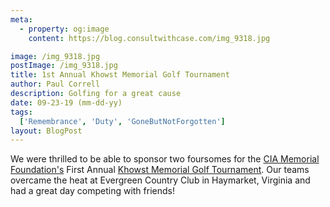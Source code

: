 ```yaml
---
meta:
  - property: og:image
    content: https://blog.consultwithcase.com/img_9318.jpg

image: /img_9318.jpg
postImage: /img_9318.jpg
title: 1st Annual Khowst Memorial Golf Tournament
author: Paul Correll
description: Golfing for a great cause
date: 09-23-19 (mm-dd-yy)
tags:
  ['Remembrance', 'Duty', 'GoneButNotForgotten']
layout: BlogPost
---
```


We were thrilled to be able to sponsor two foursomes for the <a href="https://www.ciamemorialfoundation.org/" target="_blank">CIA Memorial Foundation's</a> First Annual <a href="https://www.ciamemorialfoundation.org/khowst-memorial-event" target="_blank">Khowst Memorial Golf Tournament</a>. Our teams overcame the heat at Evergreen Country Club in Haymarket, Virginia and had a great day competing with friends!